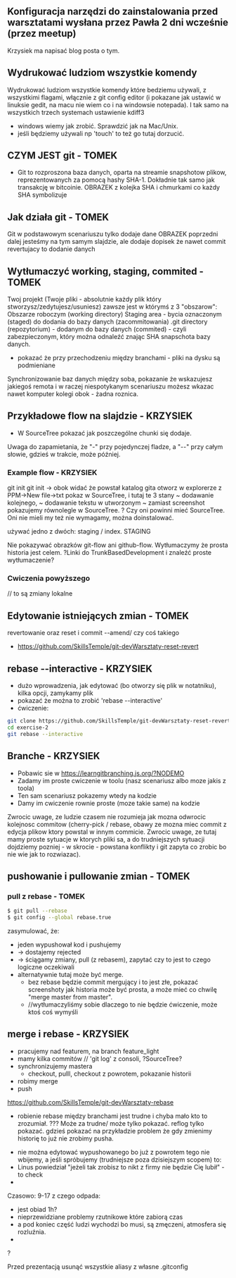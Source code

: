 ## Konfiguracja narzędzi do zainstalowania przed warsztatami wysłana przez Pawła 2 dni wcześnie (przez meetup)
Krzysiek ma napisać blog posta o tym.

## Wydrukować ludziom wszystkie komendy 

Wydrukować ludziom wszystkie komendy które bedziemu używali, z wszystkimi flagami, włącznie z git config editor (i pokazane jak ustawić w linuksie gedit, na macu nie wiem co i na windowsie notepada). I tak samo na wszystkich trzech systemach ustawienie kdiff3
* windows wiemy jak zrobić. Sprawdzić jak na Mac/Unix.
* jeśli będziemy używali np 'touch' to też go tutaj dorzucić.

## CZYM JEST git - TOMEK
- Git to rozproszona baza danych, oparta na streamie snapshotow plikow, reprezentowanych za pomocą hashy SHA-1. Dokładnie tak samo jak transakcję w bitcoinie.
OBRAZEK z kolejka SHA i chmurkami co każdy SHA symbolizuje 

## Jak działa git - TOMEK
Git w podstawowym scenariuszu tylko dodaje dane
OBRAZEK  poprzedni dalej jesteśmy na tym samym slajdzie, ale dodaje dopisek że nawet commit revertujacy to dodanie danych

## Wytłumaczyć working, staging, commited - TOMEK

Twoj projekt (Twoje pliki - absolutnie każdy plik który stworzysz/zedytujesz/usuniesz) zawsze jest w którymś z 3 "obszarow":
Obszarze roboczym (working directory)
Staging area - bycia oznaczonym (staged) do dodania do bazy danych (zacommitowania)
.git directory (repozytorium) - dodanym do bazy danych (commited) - czyli zabezpieczonym, który można odnaleźć znając SHA snapschota bazy danych.

* pokazać że przy przechodzeniu między branchami - pliki na dysku są podmieniane

Synchronizowanie baz danych między soba, pokazanie że wskazujesz jakiegoś remota i w raczej niespotykanym scenariuszu możesz wkazac nawet komputer kolegi obok - żadna roznica.

## Przykładowe flow na slajdzie - KRZYSIEK

* W SourceTree pokazać jak poszczególne chunki się dodaje.

Uwaga do zapamietania, że "-" przy pojedynczej fladze, a "--" przy całym słowie, gdzieś w trakcie, może później.

### Example flow - KRZYSIEK

git init
  git init -> obok widać że powstał katalog gita
otworz w explorerze
z PPM->New file->txt
pokaz w SourceTree, i tutaj te 3 stany
~ dodawanie kolejnego,
~ dodawanie tekstu w utworzonym
~ zamiast screenshot pokazujemy równolegle w SourceTree.
? Czy oni powinni mieć SourceTree. Oni nie mieli my też nie wymagamy, można doinstalować.


używać jedno z dwóch: staging / index. STAGING


Nie pokazywać obrazków git-flow ani github-flow. Wytłumaczymy że prosta historia jest celem. ?Linki do TrunkBasedDevelopment i znaleźć proste wytłumaczenie?


### Cwiczenia powyższego

// to są zmiany lokalne
## Edytowanie istniejących zmian - TOMEK

revertowanie oraz reset i commit --amend/ czy coś takiego
- https://github.com/SkillsTemple/git-devWarsztaty-reset-revert


## rebase --interactive - KRZYSIEK

* dużo wprowadzenia, jak edytować (bo otworzy się plik w notatniku), kilka opcji, zamykamy plik
* pokazać że można to zrobić 'rebase --interactive'
* ćwiczenie:

```sh
git clone https://github.com/SkillsTemple/git-devWarsztaty-reset-revert exercise-2
cd exercise-2
git rebase --interactive
```

## Branche - KRZYSIEK
- Pobawic sie w https://learngitbranching.js.org/?NODEMO
- Zadamy im proste cwiczenie w toolu (nasz scenariusz albo moze jakis z toola)
- Ten sam scenariusz pokazemy wtedy na kodzie
- Damy im cwiczenie rownie proste (moze takie same) na kodzie


Zwrocic uwage, ze ludzie czasem nie rozumieja jak mozna odwrocic kolejnosc commitow (cherry-pick / rebase, obawy ze mozna miec commit z edycja plikow ktory powstal w innym commicie. Zwrocic uwage, ze tutaj mamy proste sytuacje w ktorych pliki sa, a do trudniejszych sytuacji dojdziemy pozniej - w skrocie - powstana konflikty i git zapyta co zrobic bo nie wie jak to rozwiazac).

## pushowanie i pullowanie zmian - TOMEK

### pull z rebase - TOMEK

```sh
$ git pull --rebase
$ git config --global rebase.true
```

zasymulować, że:
* jeden wypushował kod i pushujemy 
* -> dostajemy rejected 
* -> ściągamy zmiany, pull (z rebasem), zapytać czy to jest to czego logiczne oczekiwali
* alternatywnie tutaj może być merge.
  * bez rebase będzie commit mergujący i to jest złe, pokazać screenshoty jak historia może być prosta, a może mieć co chwilę "merge master from master".
  * //wytłumaczyliśmy sobie dlaczego to nie będzie ćwiczenie, może ktoś coś wymyśli


## merge i rebase - KRZYSIEK

* pracujemy nad featurem, na branch feature_light
* mamy kilka commitów // 'git log' z consoli, ?SourceTree?
* synchronizujemy mastera
  * checkout, pulll, checkout z powrotem, pokazanie historii
* robimy merge
* push
 

https://github.com/SkillsTemple/git-devWarsztaty-rebase
- robienie rebase między branchami jest trudne i chyba mało kto to zrozumiał. ??? Może za trudne/ może tylko pokazać.
reflog tylko pokazać.
gdzieś pokazać na przykładzie problem że gdy zmienimy historię to już nie zrobimy pusha.
* nie można edytować wypushowanego bo już z powrotem tego nie wbijemy, a jeśli spróbujemy (trudniejsze poza dzisiejszym scopem) to:
* Linus powiedział "jeżeli tak zrobisz to nikt z firmy nie będzie Cię lubił" - to check
* 

Czasowo: 9-17 z czego odpada:
* jest obiad 1h?
* nieprzewidziane problemy rzutnikowe które zabiorą czas
* a pod koniec część ludzi wychodzi bo musi, są zmęczeni, atmosfera się rozluźnia.
* 
?

Przed prezentacją usunąć wszystkie aliasy z własne .gitconfig